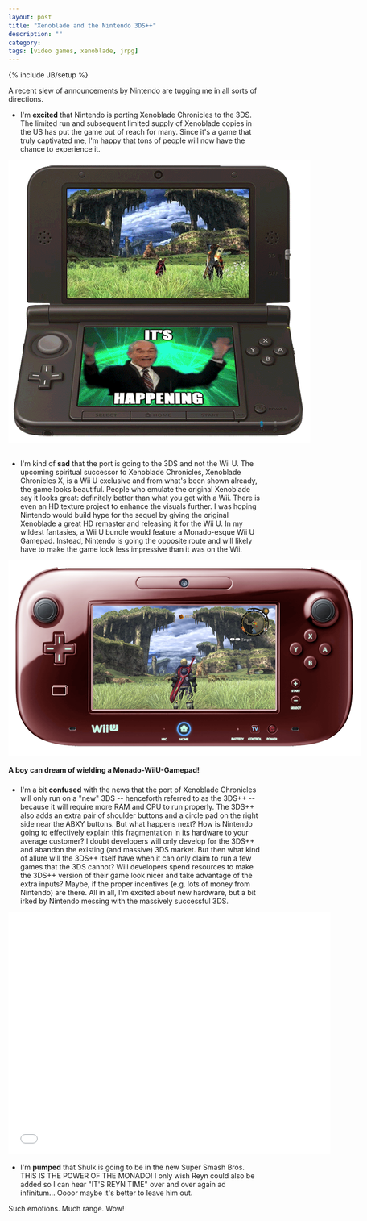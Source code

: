 ```yaml
---
layout: post
title: "Xenoblade and the Nintendo 3DS++"
description: ""
category: 
tags: [video games, xenoblade, jrpg]
---
```

{% include JB/setup %}

A recent slew of announcements by Nintendo are tugging me in all sorts of directions.

* I'm **excited** that Nintendo is porting Xenoblade Chronicles to the 3DS. The limited run and subsequent limited supply of Xenoblade copies in the US has put the game out of reach for many. Since it's a game that truly captivated me, I'm happy that tons of people will now have the chance to experience it. 

<div>
	<img class="rounded-corners" style="max-width: 600px; border: 0px;" src="/assets/images/posts/2014-08-30/xenoblade.gif"/>
	<p class="caption-text" style="line-height: 1.5em; margin-bottom: 30px;"><strong></strong></p>
</div>

* I'm kind of **sad** that the port is going to the 3DS and not the Wii U. The upcoming spiritual successor to Xenoblade Chronicles, Xenoblade Chronicles X, is a Wii U exclusive and from what's been shown already, the game looks beautiful. People who emulate the original Xenoblade say it looks great: definitely better than what you get with a Wii. There is even an HD texture project to enhance the visuals further. I was hoping Nintendo would build hype for the sequel by giving the original Xenoblade a great HD remaster and releasing it for the Wii U. In my wildest fantasies, a Wii U bundle would feature a Monado-esque Wii U Gamepad. Instead, Nintendo is going the opposite route and will likely have to make the game look less impressive than it was on the Wii.

<div>
	<img class="rounded-corners" style="max-width: 700px; border: 0px;" src="/assets/images/posts/2014-08-30/xenopad.png"/>
	<p class="caption-text" style="line-height: 1.5em; margin-bottom: 20px;"><strong>A boy can dream of wielding a Monado-WiiU-Gamepad!</strong></p>
</div>

* I'm a bit **confused** with the news that the port of Xenoblade Chronicles will only run on a "new" 3DS -- henceforth referred to as the 3DS++ -- because it will require more RAM and CPU to run properly. The 3DS++ also adds an extra pair of shoulder buttons and a circle pad on the right side near the ABXY buttons. But what happens next? How is Nintendo going to effectively explain this fragmentation in its hardware to your average customer? I doubt developers will only develop for the 3DS++ and abandon the existing (and massive) 3DS market. But then what kind of allure will the 3DS++ itself have when it can only claim to run a few games that the 3DS cannot? Will developers spend resources to make the 3DS++ version of their game look nicer and take advantage of the extra inputs? Maybe, if the proper incentives (e.g. lots of money from Nintendo) are there. All in all, I'm excited about new hardware, but a bit irked by Nintendo messing with the massively successful 3DS.

<div style="text-align: center">
<iframe width="640" height="480" src="//www.youtube-nocookie.com/embed/GUl1EkUJ46k?rel=0" frameborder="0"></iframe>
</div>

* I'm **pumped** that Shulk is going to be in the new Super Smash Bros. THIS IS THE POWER OF THE MONADO! I only wish Reyn could also be added so I can hear "IT'S REYN TIME" over and over again ad infinitum... Oooor maybe it's better to leave him out.

Such emotions. Much range. Wow!
